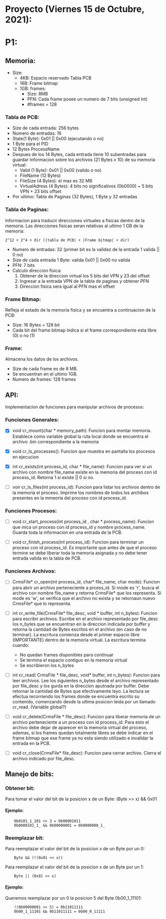 # Proyecto (Viernes 15 de Octubre, 2021):

# P1:
## Memoria:

- Size:
    * 4KB: Espacio reservado Tabla PCB
    * 16B: Frame bitmap
    * 1GB: frames:
        * Size: 8MB
        * PFN: Cada frame posee un numero de 7 bits (unsigned int)
        * #frames = 128 

### Tabla de PCB:

- Size de cada entrada: 256 bytes
- Numero de entradas: 16
- State(1 Byte): 0x01 || 0x00 (ejecutando o no)
- 1 Byte para el PID
- 12 Bytes ProcessName
- Despues de los 14 Bytes, cada entrada tiene 10 subentradas para guardar informacion sobre los archivos (21 Bytes x 10) de su memoria virtual:
    * Valid (1 Byte): 0x01 || 0x00 (valido o no)
    * FileName (12 Bytes)
    * FileSize (4 Bytes): el max es 32 MB
    * VirtualAdress (4 Bytes): 4 bits no significativos (0b0000) + 5 bits VPN + 23 bits offset
- Por ultimo: Tabla de Paginas (32 Bytes), 1 Byte y 32 entradas

### Tabla de Paginas:

Informacion para traducir direcciones virtuales a fisicas dentro de la memoria. Las direcciones fisicas seran relativas al ultimo 1 GB de la memoria:

    2^12 + 2^4 + dir (|tabla de PCB| + |Frame bitmap| + dir)

- Numero de entradas: 32 (primer bit es la validez de la entrada 1 valida || 0 no)
- Size de cada entrada 1 Byte: valida 0x01 || 0x00 no valida
- PFN: 7 bits
- Calculo direccion fisica:
    1. Obtener de la direccion virtual los 5 bits del VPN y 23 del offset
    2. Ingresar a la entrada VPN de la tabla de paginas y obtener PFN
    3. Direccion fisica sera igual al PFN mas el offset

### Frame Bitmap:

Refleja el estado de la memoria fisica y se encuentra a continuacion de la PCB:
- Size: 16 Bytes = 128 bit
- Cada bit del frame bitmap indica si el frame correspondiente esta libre (0) o no (1)

### Frame:

Almacena los datos de los archivos.
- Size de cada frame es de 8 MB.
- Se encuentran en el ultimo 1GB.
- Numero de frames: 128 frames

## API:

Implementacion de funciones para manipular archivos de procesos:

### Funciones Generales:

- [X] void cr_mount(char \* memory_path): Funcion para montar memoria. Establece como variable global la ruta local donde se encuentra el archivo .bin correspondiente a la memoria

- [X] void cr_ls_processes(): Funcion que muestra en pantalla los procesos en ejecucion

- [X] int cr_exists(int process_id, char \* file_name): Funcion para ver si un archivo con nombre file_name existe en la memoria del proceso con id process_id. Retorna 1 si existe || 0 si no.

- [ ] voir cr_ls_files(int process_id): Funcion para listar los archivos dentro de la memoria el proceso. Imprime los nombres de todos los archibos presentes en la mmeoria del proceso con id process_id. 

### Funciones Procesos:

- [ ] void cr_start_process(int process_id , char \* process_name): Funcion que inica un proceso con id process_id y nombre process_name. Guarda toda la informacion en una entrada de la PCB.

- [ ] void cr_finish_process(int process_id): Funcion para terminar un proceso con id process_id. Es importante que antes de que el proceso termine se debe liberar toda la memoria asignada y no debe tener entrada valida en la tabla de PCB.

### Funciones Archivos:
- [ ] CrmsFile\* cr_open(int process_id, char\* file_name, char mode): Funcion para abrir un archivo perteneciente a prcess_id. Si mode es 'r', busca el archivo con nombre file_name y retorna CrmsFile\* que los representa. Si mode es 'w', se verifica que el archivo no exista y se retornaun nuevo CrmsFile\* que lo representa.

- [ ] int cr_write_file(CrmsFile\* file_desc, void \* buffer, int n_bytes): Funcion para escribir archivos. Escribe en el archivo representado por file_desc los n_bytes que se encuentran en la direccion indicada por buffer y retorna la cantidad de Bytes escritos en el archivo (en caso de no terminar). La escritura comienza desde el primer espacio libre (IMPORTANTE) dentro de la memoria virtual. La escritura termina cuando:

    - No quedan frames disponibles para continuar
    - Se termina el espacio contiguo en la memoria virtual
    - Se escribieron los n_bytes

- [ ] int cr_read( CrmsFile \* file_desc, void\* buffer, int n_bytes): Funcion para leer archivos. Lee los siguientes n_bytes desde el archivo representado por file_desc y los gurda en la direccion aputnada por buffer. Debe retornar la cantidad de Bytes que efectivamente leyo. La lectura se efectua recorriendo los frames donde se encuentra escrito su contenido, comenzando desde la ultima posicion leida por un llamado cr_read. (Variable global?)
- [ ] void cr_delete(CrmsFile \* file_desc): Funcion para liberar memoria de un archivo perteneciente a un proceso con id process_id. Para esto el archivo debe dejar de aparecer en la memoria virtual del proceso, ademas, si los frames quedan totalmente libres se debe indicar en el frame bitmap que ese frame ya no esta siendo utilizado e invalidar la entrada en la PCB.
- [ ] void cr_close(CrmsFile\* file_desc): Funcion para cerrar archivo. Cierra el archivo indicado por file_desc.

## Manejo de bits:
### Obtener bit:
Para tomar el valor del bit de la posicion x de un Byte:
        (Byte >> x) && 0x01

#### Ejemplo:

        0b0101_1_101 >> 3 = 0b00001011
        0b0000101_1_ && 0b00000001 = 0b0000000_1_
### Reemplazar bit:
Para reemplazar el valor del bit de la posicion x de un Byte por un 0:

        Byte && (!(0x01 << x))

Para reemplazar el valor del bit de la posicion x de un Byte por un 1:

        Byte || (0x01 << x)

#### Ejemplo:
Queremos reemplazar por un 0 la posicion 5 del Byte 0b00_1_11101:

        !(0b00000001 >> 5) = 0b11011111
        0b00_1_11101 && 0b11011111 = 0b00_0_11111
